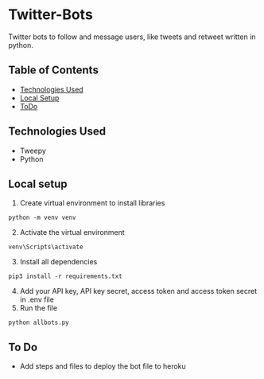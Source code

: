 # Twitter-Bots
Twitter bots to follow and message users, like tweets and retweet written in python.

## Table of Contents
+ [Technologies Used]()
+ [Local Setup]()
+ [ToDo]()

## Technologies Used
+ Tweepy
+ Python


## Local setup
1. Create virtual environment to install libraries
```
python -m venv venv
```
2. Activate the virtual environment
```
venv\Scripts\activate
```
3. Install all dependencies
```
pip3 install -r requirements.txt
```
4. Add your API key, API key secret, access token and access token secret in .env file
5. Run the file
```
python allbots.py
```

## To Do
+ Add steps and files to deploy the bot file to heroku
